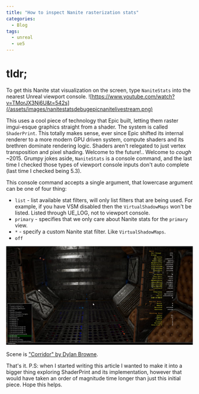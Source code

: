 ```yaml
---
title: "How to inspect Nanite rasterization stats"
categories:
  - Blog
tags:
  - unreal
  - ue5
---
```


# tldr;

To get this Nanite stat visualization on the screen, type `NaniteStats` into the nearest Unreal viewport console.
![https://www.youtube.com/watch?v=TMorJX3Nj6U&t=542s](/assets/images/nanitestatsdebugepicnanitelivestream.png)

This uses a cool piece of technology that Epic built, letting them raster imgui-esque graphics straight from a shader. The system is called `ShaderPrint`. This totally makes sense, ever since Epic shifted its internal renderer to a more modern GPU driven system, compute shaders and its brethren dominate rendering logic. Shaders aren't relegated to just vertex transposition and pixel shading. Welcome to the future!.. Welcome to *cough* ~2015. Grumpy jokes aside, `NaniteStats` is a console command, and the last time I checked those types of viewport console inputs don't auto complete (last time I checked being 5.3).

This console command accepts a single argument, that lowercase argument can be one of four thing:
- `list` - list available stat filters, will only list filters that are being used. For example, if you have VSM disabled then the `VirtualShadowMaps` won't be listed. Listed through UE_LOG, not to viewport console.
- `primary` - specifies that we only care about Nanite stats for the `primary` view.
- `*` - specify a custom Nanite stat filter. Like `VirtualShadowMaps`. 
- `off`

![NaniteStats](/assets/images/vlcsnap-2024-03-19-23h59m47s443.png)

Scene is ["Corridor" by Dylan Browne](https://x.com/DylserX/status/1685927605701406721?s=20). 

That's it. P.S: when I started writing this article I wanted to make it into a bigger thing exploring ShaderPrint and its implementation, however that would have taken an order of magnitude time longer than just this initial piece. Hope this helps.